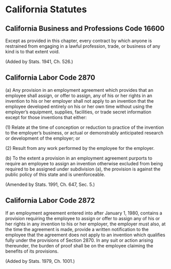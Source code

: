 # California Statutes

## California Business and Professions Code 16600

Except as provided in this chapter, every contract by which anyone is restrained from engaging in a lawful profession, trade, or business of any kind is to that extent void.

(Added by Stats. 1941, Ch. 526.)

## California Labor Code 2870

(a) Any provision in an employment agreement which provides that an employee shall assign, or offer to assign, any of his or her rights in an invention to his or her employer shall not apply to an invention that the employee developed entirely on his or her own time without using the employer’s equipment, supplies, facilities, or trade secret information except for those inventions that either:

(1) Relate at the time of conception or reduction to practice of the invention to the employer’s business, or actual or demonstrably anticipated research or development of the employer; or

(2) Result from any work performed by the employee for the employer.

(b) To the extent a provision in an employment agreement purports to require an employee to assign an invention otherwise excluded from being required to be assigned under subdivision (a), the provision is against the public policy of this state and is unenforceable.

(Amended by Stats. 1991, Ch. 647, Sec. 5.)

## California Labor Code 2872

If an employment agreement entered into after January 1, 1980, contains a provision requiring the employee to assign or offer to assign any of his or her rights in any invention to his or her employer, the employer must also, at the time the agreement is made, provide a written notification to the employee that the agreement does not apply to an invention which qualifies fully under the provisions of Section 2870. In any suit or action arising thereunder, the burden of proof shall be on the employee claiming the benefits of its provisions.

(Added by Stats. 1979, Ch. 1001.)
